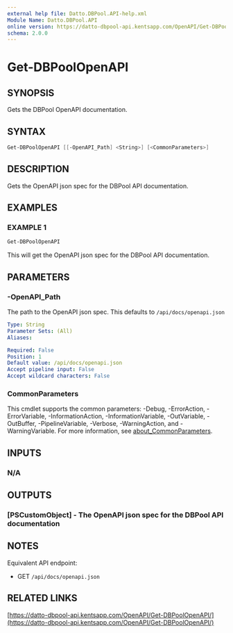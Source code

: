 ```yaml
---
external help file: Datto.DBPool.API-help.xml
Module Name: Datto.DBPool.API
online version: https://datto-dbpool-api.kentsapp.com/OpenAPI/Get-DBPoolOpenAPI/
schema: 2.0.0
---
```


# Get-DBPoolOpenAPI

## SYNOPSIS

Gets the DBPool OpenAPI documentation.

## SYNTAX

```PowerShell
Get-DBPoolOpenAPI [[-OpenAPI_Path] <String>] [<CommonParameters>]
```

## DESCRIPTION

Gets the OpenAPI json spec for the DBPool API documentation.

## EXAMPLES

### EXAMPLE 1

```PowerShell
Get-DBPoolOpenAPI
```

This will get the OpenAPI json spec for the DBPool API documentation.

## PARAMETERS

### -OpenAPI_Path

The path to the OpenAPI json spec.
This defaults to `/api/docs/openapi.json`

```yaml
Type: String
Parameter Sets: (All)
Aliases:

Required: False
Position: 1
Default value: /api/docs/openapi.json
Accept pipeline input: False
Accept wildcard characters: False
```

### CommonParameters

This cmdlet supports the common parameters: -Debug, -ErrorAction, -ErrorVariable, -InformationAction, -InformationVariable, -OutVariable, -OutBuffer, -PipelineVariable, -Verbose, -WarningAction, and -WarningVariable. For more information, see [about_CommonParameters](http://go.microsoft.com/fwlink/?LinkID=113216).

## INPUTS

### N/A

## OUTPUTS

### [PSCustomObject] - The OpenAPI json spec for the DBPool API documentation

## NOTES

Equivalent API endpoint:

- GET `/api/docs/openapi.json`

## RELATED LINKS

[https://datto-dbpool-api.kentsapp.com/OpenAPI/Get-DBPoolOpenAPI/](https://datto-dbpool-api.kentsapp.com/OpenAPI/Get-DBPoolOpenAPI/)
